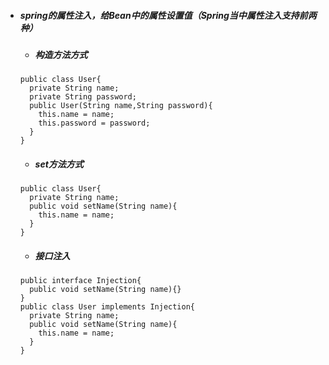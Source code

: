 * ##### spring的属性注入，给Bean中的属性设置值（Spring当中属性注入支持前两种）  
  * ##### 构造方法方式  
  ```
  public class User{
    private String name;
    private String password;
    public User(String name,String password){
      this.name = name;
      this.password = password;
    }
  }
  ```
  * ##### set方法方式
  ```
  public class User{
    private String name;
    public void setName(String name){
      this.name = name;
    }
  }
  ```
  * ##### 接口注入
  ```
  public interface Injection{
    public void setName(String name){}
  }
  public class User implements Injection{
    private String name;
    public void setName(String name){
      this.name = name;
    }
  }
  ```
